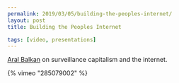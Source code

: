 ```yaml
---
permalink: 2019/03/05/building-the-peoples-internet/
layout: post
title: Building the Peoples Internet

tags: [video, presentations]
---
```


<a href="https://twitter.com/aral">Aral Balkan</a> on surveillance capitalism and the internet.

{% vimeo "285079002" %}
